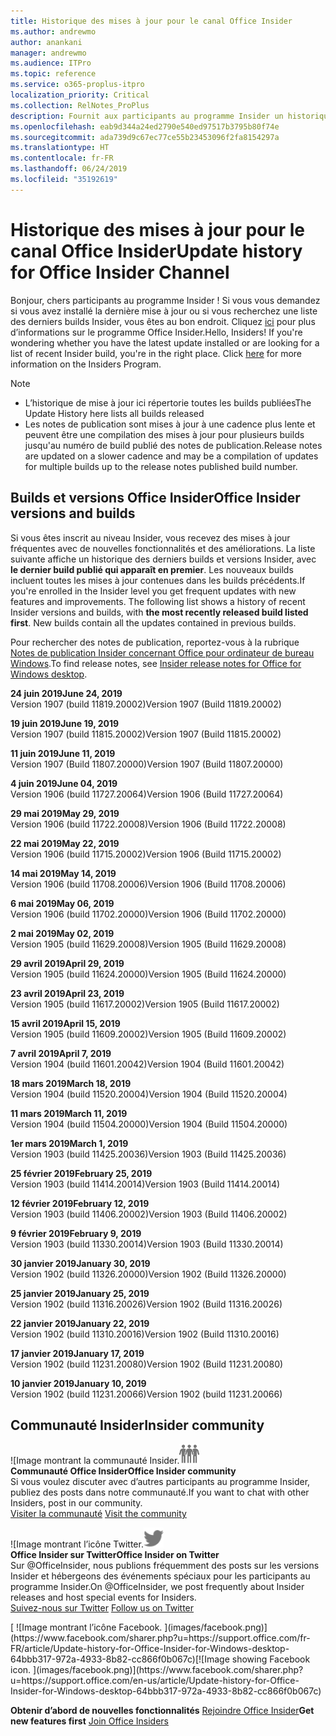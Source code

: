```yaml
---
title: Historique des mises à jour pour le canal Office Insider
ms.author: andrewmo
author: anankani
manager: andrewmo
ms.audience: ITPro
ms.topic: reference
ms.service: o365-proplus-itpro
localization_priority: Critical
ms.collection: RelNotes_ProPlus
description: Fournit aux participants au programme Insider un historique des mises à jour pour les versions Canal mensuel Insider Fast pour ordinateur de bureau Windows
ms.openlocfilehash: eab9d344a24ed2790e540ed97517b3795b80f74e
ms.sourcegitcommit: ada739d9c67ec77ce55b23453096f2fa8154297a
ms.translationtype: HT
ms.contentlocale: fr-FR
ms.lasthandoff: 06/24/2019
ms.locfileid: "35192619"
---
```

# <a name="update-history-for-office-insider-channel"></a><span data-ttu-id="06426-103">Historique des mises à jour pour le canal Office Insider</span><span class="sxs-lookup"><span data-stu-id="06426-103">Update history for Office Insider Channel</span></span>

<span data-ttu-id="06426-p101">Bonjour, chers participants au programme Insider ! Si vous vous demandez si vous avez installé la dernière mise à jour ou si vous recherchez une liste des derniers builds Insider, vous êtes au bon endroit. Cliquez [ici](https://insider.office.com/) pour plus d’informations sur le programme Office Insider.</span><span class="sxs-lookup"><span data-stu-id="06426-p101">Hello, Insiders! If you're wondering whether you have the latest update installed or are looking for a list of recent Insider build, you're in the right place. Click [here](https://insider.office.com/) for more information on the Insiders Program.</span></span>

> [!NOTE]
> - <span data-ttu-id="06426-107">L’historique de mise à jour ici répertorie toutes les builds publiées</span><span class="sxs-lookup"><span data-stu-id="06426-107">The Update History here lists all builds released</span></span>
> - <span data-ttu-id="06426-108">Les notes de publication sont mises à jour à une cadence plus lente et peuvent être une compilation des mises à jour pour plusieurs builds jusqu'au numéro de build publié des notes de publication.</span><span class="sxs-lookup"><span data-stu-id="06426-108">Release notes are updated on a slower cadence and may be a compilation of updates for multiple builds up to the release notes published build number.</span></span>



## <a name="office-insider-versions-and-builds"></a><span data-ttu-id="06426-109">Builds et versions Office Insider</span><span class="sxs-lookup"><span data-stu-id="06426-109">Office Insider versions and builds</span></span>

<span data-ttu-id="06426-p102">Si vous êtes inscrit au niveau Insider, vous recevez des mises à jour fréquentes avec de nouvelles fonctionnalités et des améliorations. La liste suivante affiche un historique des derniers builds et versions Insider, avec **le dernier build publié qui apparaît en premier**. Les nouveaux builds incluent toutes les mises à jour contenues dans les builds précédents.</span><span class="sxs-lookup"><span data-stu-id="06426-p102">If you're enrolled in the Insider level you get frequent updates with new features and improvements. The following list shows a history of recent Insider versions and builds, with **the most recently released build listed first**. New builds contain all the updates contained in previous builds.</span></span> 

<span data-ttu-id="06426-113">Pour rechercher des notes de publication, reportez-vous à la rubrique [Notes de publication Insider concernant Office pour ordinateur de bureau Windows](https://docs.microsoft.com/fr-FR/OfficeUpdates/release-notes-office-insider).</span><span class="sxs-lookup"><span data-stu-id="06426-113">To find release notes, see [Insider release notes for Office for Windows desktop](https://docs.microsoft.com/en-us/OfficeUpdates/release-notes-office-insider).</span></span>

[//]: # (NE PAS SUPPRIMER)

<span data-ttu-id="06426-115">**24 juin 2019**</span><span class="sxs-lookup"><span data-stu-id="06426-115">**June 24, 2019**</span></span><br/>
<span data-ttu-id="06426-116">Version 1907 (build 11819.20002)</span><span class="sxs-lookup"><span data-stu-id="06426-116">Version 1907 (Build 11819.20002)</span></span><br/>

<span data-ttu-id="06426-117">**19 juin 2019**</span><span class="sxs-lookup"><span data-stu-id="06426-117">**June 19, 2019**</span></span><br/>
<span data-ttu-id="06426-118">Version 1907 (build 11815.20002)</span><span class="sxs-lookup"><span data-stu-id="06426-118">Version 1907 (Build 11815.20002)</span></span><br/>

<span data-ttu-id="06426-119">**11 juin 2019**</span><span class="sxs-lookup"><span data-stu-id="06426-119">**June 11, 2019**</span></span><br/>
<span data-ttu-id="06426-120">Version 1907 (Build 11807.20000)</span><span class="sxs-lookup"><span data-stu-id="06426-120">Version 1907 (Build 11807.20000)</span></span><br/>

<span data-ttu-id="06426-121">**4 juin 2019**</span><span class="sxs-lookup"><span data-stu-id="06426-121">**June 04, 2019**</span></span><br/>
<span data-ttu-id="06426-122">Version 1906 (build 11727.20064)</span><span class="sxs-lookup"><span data-stu-id="06426-122">Version 1906 (Build 11727.20064)</span></span><br/>


<span data-ttu-id="06426-123">**29 mai 2019**</span><span class="sxs-lookup"><span data-stu-id="06426-123">**May 29, 2019**</span></span><br/>
<span data-ttu-id="06426-124">Version 1906 (build 11722.20008)</span><span class="sxs-lookup"><span data-stu-id="06426-124">Version 1906 (Build 11722.20008)</span></span><br/>

<span data-ttu-id="06426-125">**22 mai 2019**</span><span class="sxs-lookup"><span data-stu-id="06426-125">**May 22, 2019**</span></span><br/> <span data-ttu-id="06426-126">Version 1906 (build 11715.20002)</span><span class="sxs-lookup"><span data-stu-id="06426-126">Version 1906 (Build 11715.20002)</span></span><br/> 

<span data-ttu-id="06426-127">**14 mai 2019**</span><span class="sxs-lookup"><span data-stu-id="06426-127">**May 14, 2019**</span></span><br/> <span data-ttu-id="06426-128">Version 1906 (build 11708.20006)</span><span class="sxs-lookup"><span data-stu-id="06426-128">Version 1906 (Build 11708.20006)</span></span><br/>

<span data-ttu-id="06426-129">**6 mai 2019**</span><span class="sxs-lookup"><span data-stu-id="06426-129">**May 06, 2019**</span></span><br/>
<span data-ttu-id="06426-130">Version 1906 (build 11702.20000)</span><span class="sxs-lookup"><span data-stu-id="06426-130">Version 1906 (Build 11702.20000)</span></span><br/>

<span data-ttu-id="06426-131">**2 mai 2019**</span><span class="sxs-lookup"><span data-stu-id="06426-131">**May 02, 2019**</span></span><br/>
<span data-ttu-id="06426-132">Version 1905 (build 11629.20008)</span><span class="sxs-lookup"><span data-stu-id="06426-132">Version 1905 (Build 11629.20008)</span></span><br/>

<span data-ttu-id="06426-133">**29 avril 2019**</span><span class="sxs-lookup"><span data-stu-id="06426-133">**April 29, 2019**</span></span><br/>
<span data-ttu-id="06426-134">Version 1905 (build 11624.20000)</span><span class="sxs-lookup"><span data-stu-id="06426-134">Version 1905 (Build 11624.20000)</span></span><br/>

<span data-ttu-id="06426-135">**23 avril 2019**</span><span class="sxs-lookup"><span data-stu-id="06426-135">**April 23, 2019**</span></span><br/> <span data-ttu-id="06426-136">Version 1905 (build 11617.20002)</span><span class="sxs-lookup"><span data-stu-id="06426-136">Version 1905 (Build 11617.20002)</span></span><br/>

<span data-ttu-id="06426-137">**15 avril 2019**</span><span class="sxs-lookup"><span data-stu-id="06426-137">**April 15, 2019**</span></span><br/> <span data-ttu-id="06426-138">Version 1905 (build 11609.20002)</span><span class="sxs-lookup"><span data-stu-id="06426-138">Version 1905 (Build 11609.20002)</span></span><br/>

<span data-ttu-id="06426-139">**7 avril 2019**</span><span class="sxs-lookup"><span data-stu-id="06426-139">**April 7, 2019**</span></span><br/> <span data-ttu-id="06426-140">Version 1904 (build 11601.20042)</span><span class="sxs-lookup"><span data-stu-id="06426-140">Version 1904 (Build 11601.20042)</span></span><br/>

<span data-ttu-id="06426-141">**18 mars 2019**</span><span class="sxs-lookup"><span data-stu-id="06426-141">**March 18, 2019**</span></span><br/> <span data-ttu-id="06426-142">Version 1904 (build 11520.20004)</span><span class="sxs-lookup"><span data-stu-id="06426-142">Version 1904 (Build 11520.20004)</span></span><br/>

<span data-ttu-id="06426-143">**11 mars 2019**</span><span class="sxs-lookup"><span data-stu-id="06426-143">**March 11, 2019**</span></span><br/> <span data-ttu-id="06426-144">Version 1904 (build 11504.20000)</span><span class="sxs-lookup"><span data-stu-id="06426-144">Version 1904 (Build 11504.20000)</span></span><br/>

<span data-ttu-id="06426-145">**1er mars 2019**</span><span class="sxs-lookup"><span data-stu-id="06426-145">**March 1, 2019**</span></span><br/> <span data-ttu-id="06426-146">Version 1903 (build 11425.20036)</span><span class="sxs-lookup"><span data-stu-id="06426-146">Version 1903 (Build 11425.20036)</span></span><br/> 

<span data-ttu-id="06426-147">**25 février 2019**</span><span class="sxs-lookup"><span data-stu-id="06426-147">**February 25, 2019**</span></span><br/> <span data-ttu-id="06426-148">Version 1903 (build 11414.20014)</span><span class="sxs-lookup"><span data-stu-id="06426-148">Version 1903 (Build 11414.20014)</span></span><br/> 

<span data-ttu-id="06426-149">**12 février 2019**</span><span class="sxs-lookup"><span data-stu-id="06426-149">**February 12, 2019**</span></span><br/> <span data-ttu-id="06426-150">Version 1903 (build 11406.20002)</span><span class="sxs-lookup"><span data-stu-id="06426-150">Version 1903 (Build 11406.20002)</span></span><br/> 

<span data-ttu-id="06426-151">**9 février 2019**</span><span class="sxs-lookup"><span data-stu-id="06426-151">**February 9, 2019**</span></span><br/> <span data-ttu-id="06426-152">Version 1903 (build 11330.20014)</span><span class="sxs-lookup"><span data-stu-id="06426-152">Version 1903 (Build 11330.20014)</span></span><br/> 

<span data-ttu-id="06426-153">**30 janvier 2019**</span><span class="sxs-lookup"><span data-stu-id="06426-153">**January 30, 2019**</span></span><br/> <span data-ttu-id="06426-154">Version 1902 (build 11326.20000)</span><span class="sxs-lookup"><span data-stu-id="06426-154">Version 1902 (Build 11326.20000)</span></span><br/> 

<span data-ttu-id="06426-155">**25 janvier 2019**</span><span class="sxs-lookup"><span data-stu-id="06426-155">**January 25, 2019**</span></span><br/> <span data-ttu-id="06426-156">Version 1902 (build 11316.20026)</span><span class="sxs-lookup"><span data-stu-id="06426-156">Version 1902 (Build 11316.20026)</span></span><br/> 

<span data-ttu-id="06426-157">**22 janvier 2019**</span><span class="sxs-lookup"><span data-stu-id="06426-157">**January 22, 2019**</span></span><br/> <span data-ttu-id="06426-158">Version 1902 (build 11310.20016)</span><span class="sxs-lookup"><span data-stu-id="06426-158">Version 1902 (Build 11310.20016)</span></span><br/> 

<span data-ttu-id="06426-159">**17 janvier 2019**</span><span class="sxs-lookup"><span data-stu-id="06426-159">**January 17, 2019**</span></span><br/> <span data-ttu-id="06426-160">Version 1902 (build 11231.20080)</span><span class="sxs-lookup"><span data-stu-id="06426-160">Version 1902 (Build 11231.20080)</span></span><br/>

<span data-ttu-id="06426-161">**10 janvier 2019**</span><span class="sxs-lookup"><span data-stu-id="06426-161">**January 10, 2019**</span></span><br/> <span data-ttu-id="06426-162">Version 1902 (build 11231.20066)</span><span class="sxs-lookup"><span data-stu-id="06426-162">Version 1902 (build 11231.20066)</span></span><br/> 


## <a name="insider-community"></a><span data-ttu-id="06426-163">Communauté Insider</span><span class="sxs-lookup"><span data-stu-id="06426-163">Insider community</span></span>

<span data-ttu-id="06426-164">![Image montrant la communauté Insider.</span><span class="sxs-lookup"><span data-stu-id="06426-164">![Image showing insider community.</span></span> ](images/insidercommunity.png) <br/>
<span data-ttu-id="06426-165">**Communauté Office Insider**</span><span class="sxs-lookup"><span data-stu-id="06426-165">**Office Insider community**</span></span><br/> <span data-ttu-id="06426-166">Si vous voulez discuter avec d’autres participants au programme Insider, publiez des posts dans notre communauté.</span><span class="sxs-lookup"><span data-stu-id="06426-166">If you want to chat with other Insiders, post in our community.</span></span><br/><span data-ttu-id="06426-167"> 
[Visiter la communauté](https://go.microsoft.com/fwlink/?linkid=843493)</span><span class="sxs-lookup"><span data-stu-id="06426-167"> 
[Visit the community](https://go.microsoft.com/fwlink/?linkid=843493)</span></span><br/> 

<span data-ttu-id="06426-168">![Image montrant l’icône Twitter.</span><span class="sxs-lookup"><span data-stu-id="06426-168">![Image showing twitter icon.</span></span> ](images/twitter.png)<br/>
<span data-ttu-id="06426-169">**Office Insider sur Twitter**</span><span class="sxs-lookup"><span data-stu-id="06426-169">**Office Insider on Twitter**</span></span><br/> <span data-ttu-id="06426-170">Sur @OfficeInsider, nous publions fréquemment des posts sur les versions Insider et hébergeons des événements spéciaux pour les participants au programme Insider.</span><span class="sxs-lookup"><span data-stu-id="06426-170">On @OfficeInsider, we post frequently about Insider releases and host special events for Insiders.</span></span><br/><span data-ttu-id="06426-171"> 
[Suivez-nous sur Twitter](https://go.microsoft.com/fwlink/?linkid=717717)</span><span class="sxs-lookup"><span data-stu-id="06426-171"> 
[Follow us on Twitter](https://go.microsoft.com/fwlink/?linkid=717717)</span></span><br/> 

<span data-ttu-id="06426-172">
  [
  ![Image montrant l’icône Facebook. ](images/facebook.png)](https://www.facebook.com/sharer.php?u=https://support.office.com/fr-FR/article/Update-history-for-Office-Insider-for-Windows-desktop-64bbb317-972a-4933-8b82-cc866f0b067c)</span><span class="sxs-lookup"><span data-stu-id="06426-172">[![Image showing Facebook icon. ](images/facebook.png)](https://www.facebook.com/sharer.php?u=https://support.office.com/en-us/article/Update-history-for-Office-Insider-for-Windows-desktop-64bbb317-972a-4933-8b82-cc866f0b067c)</span></span>


<span data-ttu-id="06426-173">**Obtenir d’abord de nouvelles fonctionnalités**
[Rejoindre Office Insider](https://insider.office.com/)</span><span class="sxs-lookup"><span data-stu-id="06426-173">**Get new features first**
[Join Office Insiders](https://insider.office.com/)</span></span>